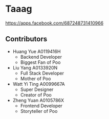 # Taaag

https://apps.facebook.com/687248731410966

## Contributors

* Huang Yue A0119416H
	* Backend Developer
	* Biggest Fan of Poo
* Liu Yang A0133920N
	* Full Stack Developer
	* Mother of Poo
* Watt Yi Ting A0099667A
	* Super Designer
	* Creator of Poo
* Zheng Yuan A0105786X
	* Frontend Developer
	* Storyteller of Poo
